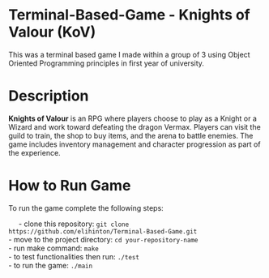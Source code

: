 # Terminal-Based-Game - Knights of Valour (KoV)
This was a terminal based game I made within a group of 3 using Object Oriented Programming principles in first year of university.

# Description
**Knights of Valour** is an RPG where players choose to play as a Knight or a Wizard and work toward defeating the dragon Vermax. Players can visit the guild to train, the shop to buy items, and the arena to battle enemies. The game includes inventory management and character progression as part of the experience.

# How to Run Game
To run the game complete the following steps: <br>
    <div style="text-indent: 20px;">- clone this repository: `git clone https://github.com/elihinton/Terminal-Based-Game.git`<br>
    - move to the project directory: `cd your-repository-name`<br>
    - run make command: `make`<br>
    - to test functionalities then run: `./test`<br>
    - to run the game: `./main`<br>
